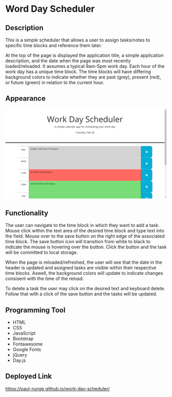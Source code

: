 # Word Day Scheduler

## Description
This is a simple scheduler that allows a user to assign tasks/notes to specific time blocks and reference them later.  

At the top of the page is displayed the application title, a simple application description, and the date when the page was most recently loaded/reloaded.
It assumes a typical 9am-5pm work day.  Each hour of the work day has a unique time block.  The time blocks will have differing background colors to indicate whether they are past (grey), present (red), or future (green) in relation to the current hour.


## Appearance
![work-day-demo](assets/Images/work-day-demo.png)


## Functionality
The user can navigate to the time block in which they want to add a task.  Mouse click within the text area of the desired time block and type text into the field.  Mouse over to the save button on the right edge of the associated time block.  The save button icon will transition from white to black to indicate the mouse is hovering over the button.  Click the button and the task will be committed to local storage.

When the page is reloaded/refreshed, the user will see that the date in the header is updated and assigned tasks are visible within their respective time blocks.  Aswell, the background colors will update to indicate changes consisent with the time of the reload.  

To delete a task the user may click on the desired text and keyboard delete.  Follow that with a click of the save button and the tasks will be updated.


## Programming Tool
* HTML
* CSS
* JavaScript
* Bootstrap
* Fontawesome
* Google Fonts
* jQuery
* Day.js


## Deployed Link
https://paul-runge.github.io/work-day-scheduler/
